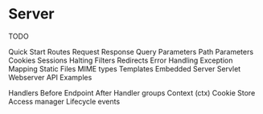
Server
======

TODO

Quick Start
Routes
Request
Response
Query Parameters
Path Parameters
Cookies
Sessions
Halting
Filters
Redirects
Error Handling
Exception Mapping
Static Files
  MIME types
Templates
Embedded Server
Servlet Webserver
API
Examples


Handlers
    Before
    Endpoint
    After
Handler groups
Context (ctx)
    Cookie Store
Access manager
Lifecycle events
